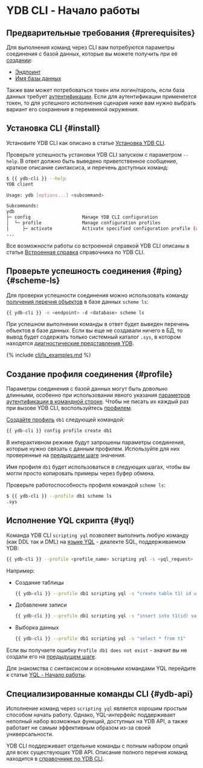 # YDB CLI - Начало работы

## Предварительные требования {#prerequisites}

Для выполнения команд через CLI вам потребуются параметры соединения с базой данных, которые вы можете получить при её [создании](../create_db.md):

- [Эндпоинт](../../concepts/connect.md#endpoint)
- [Имя базы данных](../../concepts/connect.md#database)

Также вам может потребоваться токен или логин/пароль, если база данных требует [аутентификации](../auth.md). Если для аутентификации применяется токен, то для успешного исполнения сценария ниже вам нужно выбрать вариант его сохранения в переменной окружения.

## Установка CLI {#install}

Установите YDB CLI как описано в статье [Установка YDB CLI](../../reference/ydb-cli/install.md).

Проверьте успешность установки YDB CLI запуском с параметром `--help`. В ответ должно быть выведено приветственное сообщение, краткое описание синтаксиса, и перечень доступных команд:

``` bash
$ {{ ydb-cli }} --help
YDB client

Usage: ydb [options...] <subcommand>

Subcommands:
ydb
├─ config                   Manage YDB CLI configuration
│  └─ profile               Manage configuration profiles
│     ├─ activate           Activate specified configuration profile (aliases: set)
...
```

Все возможности работы со встроенной справкой YDB CLI описаны в статье [Встроенная справка](../../reference/ydb-cli/commands/service.md#help) справочника по YDB CLI.

## Проверьте успешность соединения {#ping} {#scheme-ls}

Для проверки успешности соединения можно использовать команду [получения перечня объектов](../../reference/ydb-cli/commands/scheme-ls.md) в базе данных `scheme ls`:

``` bash
{{ ydb-cli }} -e <endpoint> -d <database> scheme ls
```

При успешном выполнении команды в ответ будет выведен перечень объектов в базе данных. Если вы еще не создавали ничего в БД, то вывод будет содержать только системный каталог `.sys`, в котором находятся [диагностические представления YDB](../../troubleshooting/system_views.md).

{% include [cli/ls_examples.md](cli/ls_examples.md) %}

## Создание профиля соединения {#profile}

Параметры соединения с базой данных могут быть довольно длинными, особенно при использовании явного указания [параметров аутентификации в командной строке](../../reference/ydb-cli/connect.md#command-line-pars). Чтобы не писать их каждый раз при вызове YDB CLI, воспользуйтесь [профилем](../../reference/ydb-cli/profile/index.md).

[Создайте профиль](../../reference/ydb-cli/profile/create.md) `db1` следующей командой: 

``` bash
{{ ydb-cli }} config profile create db1
```

В интерактивном режиме будут запрошены параметры соединения, которые нужно связать с данным профилем. Используйте для них проверенные на [предыдущем шаге](#ping) значения.

Имя профиля `db1` будет использоваться в следующих шагах, чтобы вы могли просто копировать примеры через буфер обмена.

Проверьте работоспособность профиля командой `scheme ls`:
``` bash
$ {{ ydb-cli }} --profile db1 scheme ls
.sys
```

## Исполнение YQL скрипта {#yql}

Команда YDB CLI `scripting yql` позволяет выполнить любую команду (как DDL так и DML) на [языке YQL](../../yql/reference/index.md) - диалекте SQL, поддерживаемом YDB:

``` bash
{{ ydb-cli }} --profile <profile_name> scripting yql -s <yql_request>
```

Например:
- Создание таблицы

  ``` bash
  {{ ydb-cli }} --profile db1 scripting yql -s "create table t1( id uint64, primary key(id))"
  ```
- Добавление записи 

  ``` bash
  {{ ydb-cli }} --profile db1 scripting yql -s "insert into t1(id) values (1)"
  ```
- Выборка данных

  ``` bash
  {{ ydb-cli }} --profile db1 scripting yql -s "select * from t1"
  ```

Если вы получаете ошибку `Profile db1 does not exist` - значит вы не создали его на [предыдущем шаге](#profile).

Для знакомства с синтаксисом и основными командами YQL перейдите к статье [YQL - Начало работы](../yql.md).

## Специализированные команды CLI {#ydb-api}

Исполнение команд через `scripting yql` является хорошим простым способом начать работу. Однако, YQL-интерфейс поддерживает неполный набор возможных функций, доступных на YDB API, а также работает не самым эффективным образом из-за своей универсальности.

YDB CLI поддерживает отдельные команды с полным набором опций для всех существующих YDB API. Описание полного перечня команд находится в [справочнике по YDB CLI](../../reference/ydb-cli/index.md).